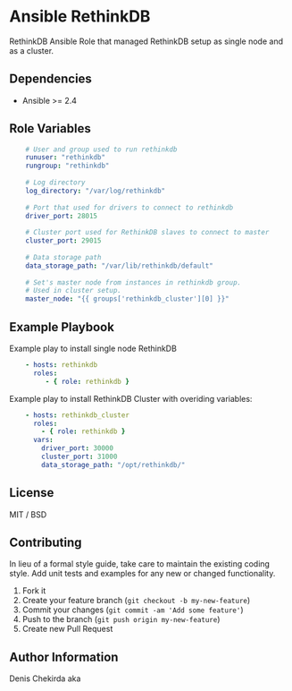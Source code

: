 Ansible RethinkDB
=========

RethinkDB Ansible Role that managed RethinkDB setup as single node and as a cluster.

## Dependencies

* Ansible >= 2.4

Role Variables
--------------
```YAML
    # User and group used to run rethinkdb
    runuser: "rethinkdb"
    rungroup: "rethinkdb"
    
    # Log directory
    log_directory: "/var/log/rethinkdb"
    
    # Port that used for drivers to connect to rethinkdb
    driver_port: 28015
    
    # Cluster port used for RethinkDB slaves to connect to master
    cluster_port: 29015
    
    # Data storage path
    data_storage_path: "/var/lib/rethinkdb/default"
    
    # Set's master node from instances in rethinkdb group.
    # Used in cluster setup.
    master_node: "{{ groups['rethinkdb_cluster'][0] }}"
```

Example Playbook
----------------

Example play to install single node RethinkDB
```YAML
    - hosts: rethinkdb
      roles:
         - { role: rethinkdb }
```

Example play to install RethinkDB Cluster with overiding variables:
```YAML
    - hosts: rethinkdb_cluster
      roles:
        - { role: rethinkdb }
      vars:
        driver_port: 30000
        cluster_port: 31000
        data_storage_path: "/opt/rethinkdb/"
```

License
-------
MIT / BSD

## Contributing
In lieu of a formal style guide, take care to maintain the existing coding style. Add unit tests and examples for any new or changed functionality.

1. Fork it
2. Create your feature branch (`git checkout -b my-new-feature`)
3. Commit your changes (`git commit -am 'Add some feature'`)
4. Push to the branch (`git push origin my-new-feature`)
5. Create new Pull Request

Author Information
------------------

Denis Chekirda aka <Rocklviv>